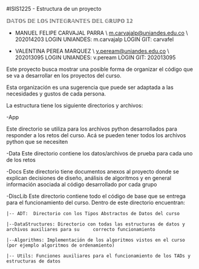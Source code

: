 
#ISIS1225 - Estructura de un proyecto

𝔻𝔸𝕋𝕆𝕊 𝔻𝔼 𝕃𝕆𝕊 𝕀ℕ𝕋𝔼𝔾ℝ𝔸ℕ𝕋𝔼𝕊 𝔻𝔼𝕃 𝔾ℝ𝕌ℙ𝕆 𝟙𝟚

- MANUEL FELIPE CARVAJAL PARRA \ m.carvajalp@uniandes.edu.co \ 202014203
LOGIN UNIANDES:  m.carvajalp
LOGIN GIT: carvafel

- VALENTINA PEREA MARQUEZ \ v.peream@uniandes.edu.co \ 202013095
LOGIN UNIANDES: v.peream 
LOGIN GIT: 202013095


Este proyecto busca mostrar una posible forma de organizar el código que se va a desarrollar en los proyectos del curso.

Esta organización es una sugerencia que puede ser adaptada a  las necesidades y gustos de cada persona.

La estructura tiene los siguiente directorios y archivos:

-App

Este directorio se utiliza para los archivos python desarrollados para responder a los retos del curso. Acá se pueden tener todos los archivos python que se necesiten

-Data
Este directorio contiene los datos/archivos de prueba para cada uno de los retos

-Docs
Este directorio tiene documentos anexos al proyecto donde se explican decisiones de diseño, análisis de algoritmos y en general información asociada al código desarrollado por cada grupo

-DiscLib
Este directorio contiene todo el código de base que se entrega para el funcionamiento del curso.  Dentro de este directorio encuentran:
    
    |-- ADT:  Directorio con los Tipos Abstractos de Datos del curso

    |--DataStructures: Directorio con todas las estructuras de datos y archivos auxiliares para su     correcto funcionamiento

    |--Algorithms: Implementación de los algoritmos vistos en el curso (por ejemplo algoritmos de ordenamiento)

    |-- Utils: Funciones auxiliares para el funcionamiento de los TADs y estructuras de datos



